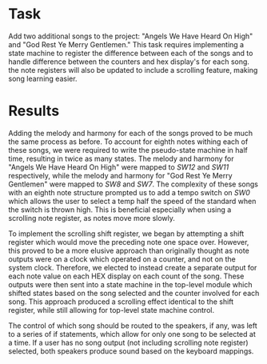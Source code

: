 # Task #

Add two additional songs to the project: "Angels We Have Heard On High" and "God Rest Ye Merry Gentlemen." This task requires implementing a state machine to register the difference between each of the songs and to handle difference between the counters and hex display's for each song. the note registers will also be updated to include a scrolling feature, making song learning easier.


# Results #

Adding the melody and harmony for each of the songs proved to be much the same process as before.  To account for eighth notes withing each of these songs, we were required to write the pseudo-state machine in half time, resulting in twice as many states. The melody and harmony for "Angels We Have Heard On High" were mapped to _SW12_ and _SW11_ respectively, while the melody and harmony for "God Rest Ye Merry Gentlemen" were mapped to _SW8_ and _SW7_. The complexity of these songs with an eighth note structure prompted us to add a tempo switch on _SW0_ which allows the user to select a temp half the speed of the standard when the switch is thrown high. This is beneficial especially when using a scrolling note register, as notes move more slowly.

To implement the scrolling shift register, we began by attempting a shift register which would move the preceding note one space over.  However, this proved to be a more elusive approach than originally thought as note outputs were on a clock which operated on a counter, and not on the system clock. Therefore, we elected to instead create a separate output for each note value on each HEX display on each count of the song.  These outputs were then sent into a state machine in the top-level module which shifted states based on the song selected and the counter involved for each song.  This approach produced a scrolling effect identical to the shift register, while still allowing for top-level state machine control.

The control of which song should be routed to the speakers, if any, was left to a series of if statements, which allow for only one song to be selected at a time. If a user has no song output (not including scrolling note register) selected, both speakers produce sound based on the keyboard mappings.